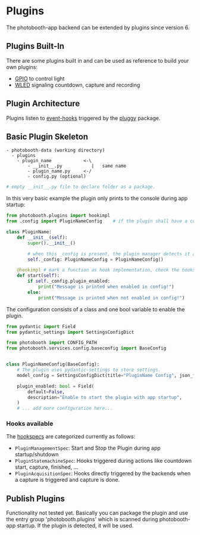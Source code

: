 # Plugins

The photobooth-app backend can be extended by plugins since version 6.

## Plugins Built-In

There are some plugins built in and can be used as reference to build your own plugins:

- [GPIO](https://github.com/photobooth-app/photobooth-app/tree/main/src/photobooth/plugins/gpio_lights) to control light
- [WLED](https://github.com/photobooth-app/photobooth-app/tree/main/src/photobooth/plugins/wled) signaling countdown, capture and recording

## Plugin Architecture

Plugins listen to [event-hooks](https://github.com/photobooth-app/photobooth-app/blob/main/src/photobooth/plugins/hookspecs.py) triggered by the [pluggy](https://pluggy.readthedocs.io/en/latest/) package.

## Basic Plugin Skeleton

```text title="Basic folder structure for a plugin" hl_lines="4-6"
- photobooth-data (working directory)
  - plugins
    - plugin_name            <-\
        - __init__.py           |   same name
        - plugin_name.py     <-/
        - config.py (optional)
```

```python title="__init__.py"
# empty __init__.py file to declare folder as a package.
```

In this very basic example the plugin only prints to the console during app startup:

```python title="plugin_name.py"
from photobooth.plugins import hookimpl 
from .config import PluginNameConfig    # if the plugin shall have a config, create the config.py file and import here

class PluginName:
    def __init__(self):
        super().__init__()

        # when this _config is present, the plugin manager detects it and adds the configuration to the admin dashboard
        self._config: PluginNameConfig = PluginNameConfig()

    @hookimpl # mark a function as hook implementation, check the hookspec for available hooks
    def start(self):
        if self._config.plugin_enabled:
            print("Message is printed when enabled in config!")
        else:
            print("Message is printed when not enabled in config!")
```

The configuration consists of a class and one bool variable to enable the plugin.

```python title="config.py"
from pydantic import Field
from pydantic_settings import SettingsConfigDict

from photobooth import CONFIG_PATH
from photobooth.services.config.baseconfig import BaseConfig


class PluginNameConfig(BaseConfig):
    # The plugin uses pydantic-settings to store settings.
    model_config = SettingsConfigDict(title="PluginName Config", json_file=f"{CONFIG_PATH}plugin_pluginname.json")

    plugin_enabled: bool = Field(
        default=False,
        description="Enable to start the plugin with app startup",
    )
    # ... add more configuration here...
```

### Hooks available

The [hookspecs](https://github.com/photobooth-app/photobooth-app/blob/main/src/photobooth/plugins/hookspecs.py) are categorized currently as follows:

- ``PluginManagementSpec``: Start and Stop the Plugin during app startup/shutdown
- ``PluginStatemachineSpec``: Hooks triggered during actions like countdown start, capture, finished, ...
- ``PluginAcquisitionSpec``: Hooks directly triggered by the backends when a capture is triggered and capture is done.

## Publish Plugins

Functionality not tested yet.
Basically you can package the plugin and use the entry group 'photobooth.plugins' which is scanned during photobooth-app startup. If the plugin is detected, it will be used.
